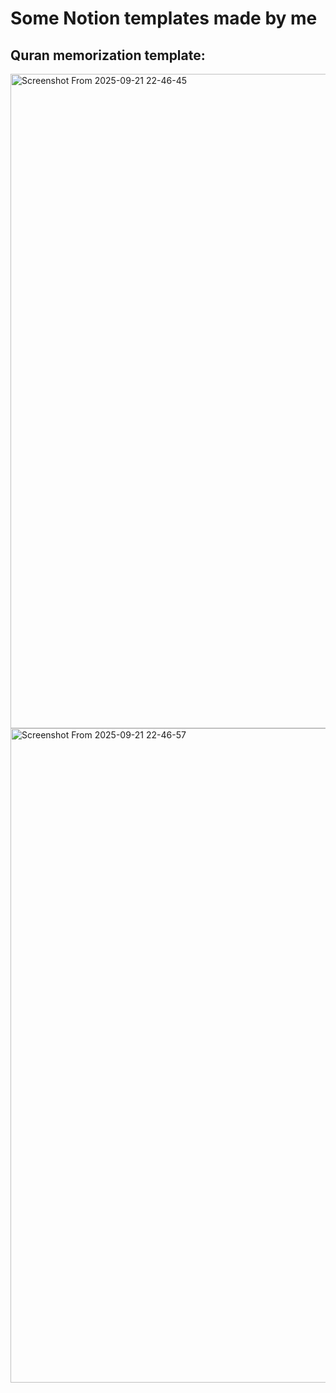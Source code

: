 # Some Notion templates made by me
## Quran memorization template:
<img width="1840" height="1047" alt="Screenshot From 2025-09-21 22-46-45" src="https://github.com/user-attachments/assets/bb67f1b8-1792-4815-ae93-a2b38c6c8dac" />
<img width="1840" height="1047" alt="Screenshot From 2025-09-21 22-46-57" src="https://github.com/user-attachments/assets/5eda37d4-3afd-4954-95db-633acd5f26f2" />
